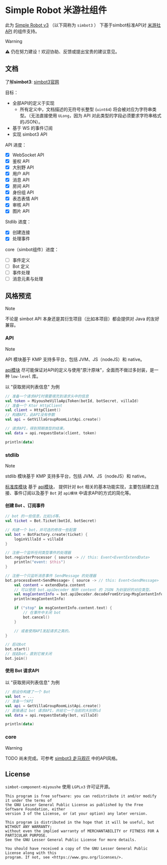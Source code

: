 # Simple Robot 米游社组件

此为 [Simple Robot v3][simbot3] （以下简称为 `simbot3` ）
下基于simbot标准API对 [米游社 API](https://webstatic.mihoyo.com/vila/bot/doc/) 的组件支持。

> [!warning]
> ⚠️ 仍在努力建设！欢迎协助、反馈或提出宝贵的建议意见。

[simbot3]: https://github.com/simple-robot/simpler-robot

## 文档

了解**simbot3**: [simbot3官网](https://simbot.forte.love)

目标：

- 全部API的定义于实现
    - 所有定义中，文档描述的无符号长整型 (`uint64`) 将会被对应为字符串类型。（无法直接使用 `ULong`，因为 API 对此类型的字段必须要求字符串格式的JSON）。 
- 基于 WS 的事件订阅
- 实现 simbot3 API

API 进度：

- [x] WebSocket API
- [x] 鉴权 API
- [x] 大别野 API
- [x] 用户 API
- [x] 消息 API
- [x] 房间 API
- [x] 身份组 API
- [x] 表态表情 API
- [x] 审核 API
- [x] 图片 API

Stdlib 进度：

- [x] 创建连接
- [x] 处理事件

core（simbot组件）进度：

- [ ] 事件定义
- [ ] Bot 定义
- [ ] 事件处理
- [ ] 消息元素与处理

## 风格预览

> [!note]
> 不论是 simbot API 本身还是其衍生项目（比如本项目）都会提供对 Java 的友好兼容。

### API

> [!note]
> API 模块基于 KMP 支持多平台，包括 JVM、JS（nodeJS）和 native。

[api模块](simbot-component-miyoushe-villa-api) 尽可能保证对API的定义与使用"原汁原味"，全面而不做过多封装，是一种 `low-level` 库。

以 "获取房间列表信息" 为例

```kotlin
// 准备一个请求API时需要填充到请求头中的信息
val token = MiyousheVillaApiToken(botId, botSecret, villaId)
// 准备一个 Ktor HttpClient
val client = HttpClient()
// 构建API，此API没有参数
val api = GetVillaGroupRoomListApi.create()

// 请求API，得到预期类型的结果。
val data = api.requestData(client, token)

println(data)
```

### stdlib

> [!note]
> stdlib 模块基于 KMP 支持多平台，包括 JVM、JS（nodeJS）和 native。

[标准库模块](simbot-component-miyoushe-villa-stdlib) 基于 [api模块](simbot-component-miyoushe-villa-api)，
提供针对 `Bot` 相关的基本功能实现，主要包括建立连接、事件订阅以及基于 `Bot` 对 `api模块` 中请求API的方式的简化等。

#### 创建 Bot 、订阅事件

```kotlin
// bot 的一些信息，比如id等。
val ticket = Bot.Ticket(botId, botSecret)

// 构建一个 bot，并可选的修改一些配置
val bot = BotFactory.create(ticket) {
    loginVillaId = villaId
}

// 注册一个监听任何类型事件的处理器
bot.registerProcessor { source -> // this: Event<EventExtendData>
    println("event: $this")
}

// 注册一个只监听消息事件 SendMessage 的处理器
bot.processEvent<SendMessage> { source -> // this: Event<SendMessage>
    val content = extendData.content
    // 可以使用 bot.apiDecoder 解析 content 的 JSON 为封装好的对应类型。
    val msgContentInfo = bot.apiDecoder.decodeFromString<MsgContentInfo<TextMsgContent>>(content)
    println(msgContentInfo)

    if ("stop" in msgContentInfo.content.text) {
        // 在事件中关闭 bot
        bot.cancel()
    }

    // 或者使用API发起请求之类的。
}

// 启动bot
bot.start()
// 挂起bot，直到它被关闭
bot.join()
```

#### 使用 Bot 请求API

以 "获取房间列表信息" 为例

```kotlin
// 假设你构建了一个 Bot
val bot = ...
// 准备一个API
val api = GetVillaGroupRoomListApi.create()
// 直接通过 bot 请求API，并给它一个当前的大别野id
val data = api.requestDataBy(bot, villaId)

println(data)
```

### core

> [!warning]
> TODO 尚未完成。可参考 [simbot3 走马观花](https://simbot.forte.love/docs/take-a-look/listen-overview) 中的API风格。

## License

`simbot-component-miyoushe` 使用 `LGPLv3` 许可证开源。

```
This program is free software: you can redistribute it and/or modify it under the terms of 
the GNU Lesser General Public License as published by the Free Software Foundation, either 
version 3 of the License, or (at your option) any later version.

This program is distributed in the hope that it will be useful, but WITHOUT ANY WARRANTY;
without even the implied warranty of MERCHANTABILITY or FITNESS FOR A PARTICULAR PURPOSE. 
See the GNU Lesser General Public License for more details.

You should have received a copy of the GNU Lesser General Public License along with this 
program. If not, see <https://www.gnu.org/licenses/>.

